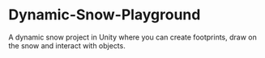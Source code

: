 # Dynamic-Snow-Playground
A dynamic snow project in Unity where you can create footprints, draw on the snow and interact with objects.
